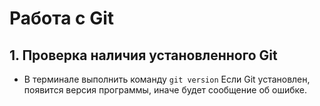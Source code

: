 # Работа с Git
## 1. Проверка наличия установленного Git
* В терминале выполнить команду `git version` Если Git установлен, появится версия программы, иначе будет сообщение об ошибке.
